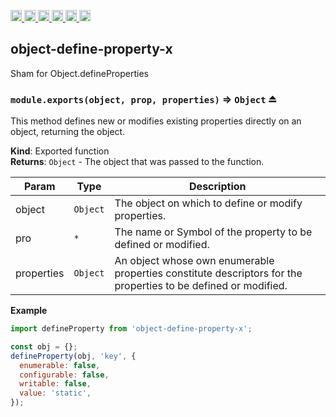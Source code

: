 <a
  href="https://travis-ci.org/Xotic750/object-define-property-x"
  title="Travis status">
<img
  src="https://travis-ci.org/Xotic750/object-define-property-x.svg?branch=master"
  alt="Travis status" height="18">
</a>
<a
  href="https://david-dm.org/Xotic750/object-define-property-x"
  title="Dependency status">
<img src="https://david-dm.org/Xotic750/object-define-property-x/status.svg"
  alt="Dependency status" height="18"/>
</a>
<a
  href="https://david-dm.org/Xotic750/object-define-property-x?type=dev"
  title="devDependency status">
<img src="https://david-dm.org/Xotic750/object-define-property-x/dev-status.svg"
  alt="devDependency status" height="18"/>
</a>
<a
  href="https://badge.fury.io/js/object-define-property-x"
  title="npm version">
<img src="https://badge.fury.io/js/object-define-property-x.svg"
  alt="npm version" height="18">
</a>
<a
  href="https://www.jsdelivr.com/package/npm/object-define-property-x"
  title="jsDelivr hits">
<img src="https://data.jsdelivr.com/v1/package/npm/object-define-property-x/badge?style=rounded"
  alt="jsDelivr hits" height="18">
</a>
<a
  href="https://bettercodehub.com/results/Xotic750/object-define-property-x"
  title="bettercodehub score">
<img src="https://bettercodehub.com/edge/badge/Xotic750/object-define-property-x?branch=master"
  alt="bettercodehub score" height="18">
</a>

<a name="module_object-define-property-x"></a>

## object-define-property-x

Sham for Object.defineProperties

<a name="exp_module_object-define-property-x--module.exports"></a>

### `module.exports(object, prop, properties)` ⇒ <code>Object</code> ⏏

This method defines new or modifies existing properties directly on an
object, returning the object.

**Kind**: Exported function  
**Returns**: <code>Object</code> - The object that was passed to the function.

| Param      | Type                | Description                                                                                                    |
| ---------- | ------------------- | -------------------------------------------------------------------------------------------------------------- |
| object     | <code>Object</code> | The object on which to define or modify properties.                                                            |
| pro        | <code>\*</code>     | The name or Symbol of the property to be defined or modified.                                                  |
| properties | <code>Object</code> | An object whose own enumerable properties constitute descriptors for the properties to be defined or modified. |

**Example**

```js
import defineProperty from 'object-define-property-x';

const obj = {};
defineProperty(obj, 'key', {
  enumerable: false,
  configurable: false,
  writable: false,
  value: 'static',
});
```
